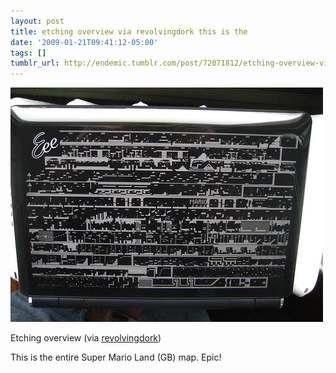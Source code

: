 ```yaml
---
layout: post
title: etching overview via revolvingdork this is the
date: '2009-01-21T09:41:12-05:00'
tags: []
tumblr_url: http://endemic.tumblr.com/post/72071812/etching-overview-via-revolvingdork-this-is-the
---
```

 ![](/tumblr_files/GozJ8yit3izndsf5AX6dzV9Uo1_500.jpg)  

Etching overview (via [revolvingdork](http://flickr.com/photos/46429967@N00))

This is the entire Super Mario Land (GB) map. Epic!

